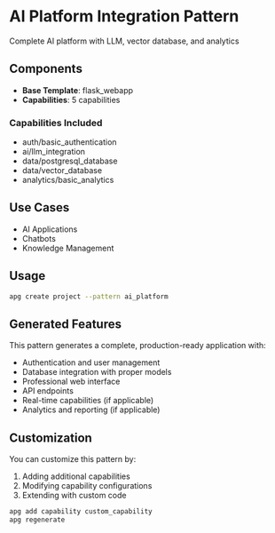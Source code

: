 # AI Platform Integration Pattern

Complete AI platform with LLM, vector database, and analytics

## Components

- **Base Template**: flask_webapp
- **Capabilities**: 5 capabilities

### Capabilities Included

- auth/basic_authentication
- ai/llm_integration
- data/postgresql_database
- data/vector_database
- analytics/basic_analytics

## Use Cases

- AI Applications
- Chatbots
- Knowledge Management

## Usage

```bash
apg create project --pattern ai_platform
```

## Generated Features

This pattern generates a complete, production-ready application with:

- Authentication and user management
- Database integration with proper models
- Professional web interface
- API endpoints
- Real-time capabilities (if applicable)
- Analytics and reporting (if applicable)

## Customization

You can customize this pattern by:

1. Adding additional capabilities
2. Modifying capability configurations
3. Extending with custom code

```bash
apg add capability custom_capability
apg regenerate
```
